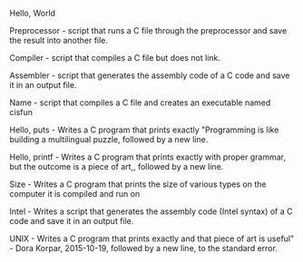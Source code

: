 Hello, World

Preprocessor - script that runs a C file through the preprocessor and save the result into another file.

Compiler - script that compiles a C file but does not link.

Assembler - script that generates the assembly code of a C code and save it in an output file.

Name -  script that compiles a C file and creates an executable named cisfun

Hello, puts - Writes a C program that prints exactly "Programming is like building a multilingual puzzle, followed by a new line.

Hello, printf - Writes a C program that prints exactly with proper grammar, but the outcome is a piece of art,, followed by a new line.

Size - Writes a C program that prints the size of various types on the computer it is compiled and run on

Intel - Writes a script that generates the assembly code (Intel syntax) of a C code and save it in an output file.

UNIX - Writes a C program that prints exactly and that piece of art is useful" - Dora Korpar, 2015-10-19, followed by a new line, to the standard error.


